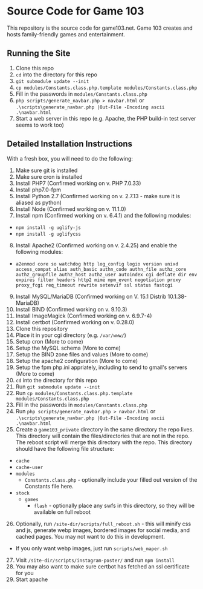 # Source Code for Game 103
This repository is the source code for game103.net. Game 103 creates and hosts family-friendly games and entertainment.
## Running the Site
1. Clone this repo
2. `cd` into the directory for this repo
3. `git submodule update --init`
4. `cp modules/Constants.class.php.template modules/Constants.class.php`
5. Fill in the passwords in `modules/Constants.class.php`
6. `php scripts/generate_navbar.php > navbar.html` or `.\scripts\generate_navbar.php |Out-File -Encoding ascii .\navbar.html`
7. Start a web server in this repo (e.g. Apache, the PHP build-in test server seems to work too)
## Detailed Installation Instructions
With a fresh box, you will need to do the following:
1. Make sure git is installed
2. Make sure cron is installed
3. Install PHP7 (Confirmed working on v. PHP 7.0.33)
4. Install php7.0-fpm 
5. Install Python 2.7 (Confirmed working on v. 2.7.13 - make sure it is aliased as python)
6. Install Node (Confirmed working on v. 11.1.0)
7. Install npm (Confirmed working on v. 6.4.1) and the following modules:
  * `npm install -g uglify-js`
  * `npm install -g uglifycss`
8. Install Apache2 (Confirmed working on v. 2.4.25) and enable the following modules:
  * `a2enmod core so watchdog http log_config logio version unixd access_compat alias auth_basic authn_code authn_file authz_core authz_groupfile authz_host authz_user autoindex cgi deflate dir env expires filter headers http2 mime mpm_event negotiation proxy proxy_fcgi req_timeout rewrite setenvif ssl status fastcgi`
9. Install MySQL/MariaDB (Confirmed working on V. 15.1 Distrib 10.1.38-MariaDB)
10. Install BIND (Confirmed working on v. 9.10.3)
11. Install ImageMagick (Confirmed working on v. 6.9.7-4)
12. Install certbot (Confirmed working on v. 0.28.0)
13. Clone this repository
14. Place it in your cgi directory (e.g. `/var/www/`)
15. Setup cron (More to come)
16. Setup the MySQL schema (More to come)
17. Setup the BIND zone files and values (More to come)
18. Setup the apache2 configuration (More to come)
19. Setup the fpm php.ini appriately, including to send to gmail's servers (More to come)
20. `cd` into the directory for this repo
21. Run `git submodule update --init`
22. Run `cp modules/Constants.class.php.template modules/Constants.class.php`
23. Fill in the passwords in `modules/Constants.class.php`
24. Run `php scripts/generate_navbar.php > navbar.html` or `.\scripts\generate_navbar.php |Out-File -Encoding ascii .\navbar.html`
25. Create a `game103_private` directory in the same directory the repo lives. This directory will contain the files/directories that are not in the repo. The reboot script will merge this directory with the repo. This directory should have the following file structure:
  * `cache`
  * `cache-user`
  * `modules`
    * `Constants.class.php` - optionally include your filled out version of the Constants file here.
  * `stock`
    * `games`
      * `flash` - optionally place any swfs in this directory, so they will be available on full reboot
26. Optionally, run `/site-dir/scripts/full_reboot.sh` - this will minify css and js, generate webp images, bordered images for social media, and cached pages. You may not want to do this in development. 
  * If you only want webp images, just run `scripts/web_maper.sh`
27. Visit `/site-dir/scripts/instagram-poster/` and run `npm install`
28. You may also want to make sure certbot has fetched an ssl certificate for you
29. Start apache
